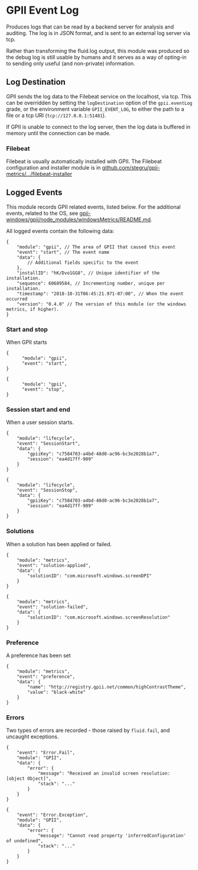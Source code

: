 # GPII Event Log

Produces logs that can be read by a backend server for analysis and auditing. The log is in JSON format, and is sent
to an external log server via tcp.

Rather than transforming the fluid.log output, this module was produced so the debug log is still usable by humans and
it serves as a way of opting-in to sending only useful (and non-private) information.

## Log Destination

GPII sends the log data to the Filebeat service on the localhost, via tcp. This can be overridden by setting the
`logDestination` option of the `gpii.eventLog` grade, or the environment variable `GPII_EVENT_LOG`, to either the path
to a file or a tcp URI (`tcp://127.0.0.1:51481`).

If GPII is unable to connect to the log server, then the log data is buffered in memory until the connection can be
made.

### Filebeat

Filebeat is usually automatically installed with GPII. The Filebeat configuration and installer module is in
[github.com/stegru/gpii-metrics/.../filebeat-installer](https://github.com/stegru/gpii-metrics/tree/master/filebeat-installer)

## Logged Events

This module records GPII related events, listed below. For the additional events, related to the OS, see
[gpii-windows/gpii/node_modules/windowsMetrics/README.md](https://github.com/GPII/windows/blob/master/gpii/node_modules/windowsMetrics/README.md).

All logged events contain the following data:

```json5
{
    "module": "gpii", // The area of GPII that caused this event
    "event": "start", // The event name
    "data": {
        // Additional fields specific to the event 
    },
    "installID": "hK/Dvo1GG8", // Unique identifier of the installation.
    "sequence": 60689584, // Incrementing number, unique per installation.
    "timestamp": "2018-10-31T06:45:21.971-07:00", // When the event occurred
    "version": "0.4.0" // The version of this module (or the windows metrics, if higher).
}
```

### Start and stop

When GPII starts
```json5
{
      "module": "gpii",
      "event": "start",
}
```

```json5
{
      "module": "gpii",
      "event": "stop",
}
```

### Session start and end

When a user session starts.

```json5
{
    "module": "lifecycle",
    "event": "SessionStart",
    "data": {
        "gpiiKey": "c7584703-a4bd-48d0-ac96-bc3e2028b1a7",
        "session": "ea4d17ff-909"
    }
}
``` 

```json5
{
    "module": "lifecycle",
    "event": "SessionStop",
    "data": {
        "gpiiKey": "c7584703-a4bd-48d0-ac96-bc3e2028b1a7",
        "session": "ea4d17ff-909"
    }
}
``` 

### Solutions

When a solution has been applied or failed.
```json5
{
    "module": "metrics",
    "event": "solution-applied",
    "data": {
        "solutionID": "com.microsoft.windows.screenDPI"
    }
}
```

```json5
{
    "module": "metrics",
    "event": "solution-failed",
    "data": {
        "solutionID": "com.microsoft.windows.screenResolution"
    }
}
```

### Preference

A preference has been set
```json5
{
    "module": "metrics",
    "event": "preference",
    "data": {
        "name": "http://registry.gpii.net/common/highContrastTheme",
        "value": "black-white"
    }
}
```

### Errors

Two types of errors are recorded - those raised by `fluid.fail`, and uncaught exceptions.

```json5
{
    "event": "Error.Fail",
    "module": "GPII",
    "data": {
        "error": {
            "message": "Received an invalid screen resolution:  [object Object]",
            "stack": "..."
        }
    }
}
```

```json5
{
    "event": "Error.Exception",
    "module": "GPII",
    "data": {
        "error": {
            "message": "Cannot read property 'inferredConfiguration' of undefined",
            "stack": "..."
        }
    }
}
```

